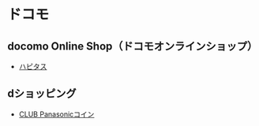# ドコモ

## docomo Online Shop（ドコモオンラインショップ）

- [ハピタス](http://hapitas.jp/item/detail/itemid/51844/apn/search)

## dショッピング

- [CLUB Panasonicコイン](https://mallcoin-club.panasonic.jp/coinmall/shop/1439/)
